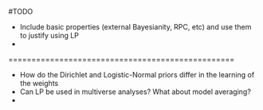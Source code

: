 #TODO
- Include basic properties (external Bayesianity, RPC, etc) and use them to justify using LP
- 
=================================================
- How do the Dirichlet and Logistic-Normal priors differ in the learning of the weights
- Can LP be used in multiverse analyses? What about model averaging?
-  
